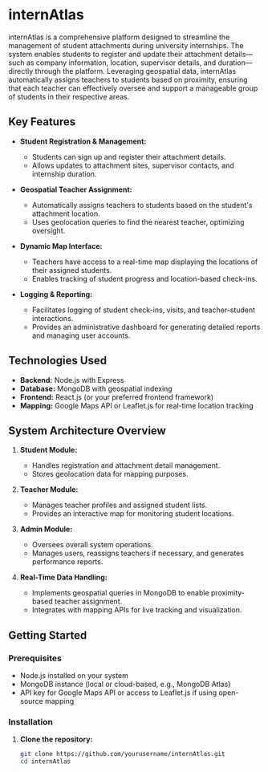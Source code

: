 # internAtlas

internAtlas is a comprehensive platform designed to streamline the management of student attachments during university internships. The system enables students to register and update their attachment details—such as company information, location, supervisor details, and duration—directly through the platform. Leveraging geospatial data, internAtlas automatically assigns teachers to students based on proximity, ensuring that each teacher can effectively oversee and support a manageable group of students in their respective areas.

## Key Features

- **Student Registration & Management:**  
  - Students can sign up and register their attachment details.
  - Allows updates to attachment sites, supervisor contacts, and internship duration.
  
- **Geospatial Teacher Assignment:**  
  - Automatically assigns teachers to students based on the student's attachment location.
  - Uses geolocation queries to find the nearest teacher, optimizing oversight.

- **Dynamic Map Interface:**  
  - Teachers have access to a real-time map displaying the locations of their assigned students.
  - Enables tracking of student progress and location-based check-ins.

- **Logging & Reporting:**  
  - Facilitates logging of student check-ins, visits, and teacher-student interactions.
  - Provides an administrative dashboard for generating detailed reports and managing user accounts.

## Technologies Used

- **Backend:** Node.js with Express
- **Database:** MongoDB with geospatial indexing
- **Frontend:** React.js (or your preferred frontend framework)
- **Mapping:** Google Maps API or Leaflet.js for real-time location tracking

## System Architecture Overview

1. **Student Module:**  
   - Handles registration and attachment detail management.
   - Stores geolocation data for mapping purposes.

2. **Teacher Module:**  
   - Manages teacher profiles and assigned student lists.
   - Provides an interactive map for monitoring student locations.

3. **Admin Module:**  
   - Oversees overall system operations.
   - Manages users, reassigns teachers if necessary, and generates performance reports.

4. **Real-Time Data Handling:**  
   - Implements geospatial queries in MongoDB to enable proximity-based teacher assignment.
   - Integrates with mapping APIs for live tracking and visualization.

## Getting Started

### Prerequisites

- Node.js installed on your system
- MongoDB instance (local or cloud-based, e.g., MongoDB Atlas)
- API key for Google Maps API or access to Leaflet.js if using open-source mapping

### Installation

1. **Clone the repository:**
   ```bash
   git clone https://github.com/yourusername/internAtlas.git
   cd internAtlas
